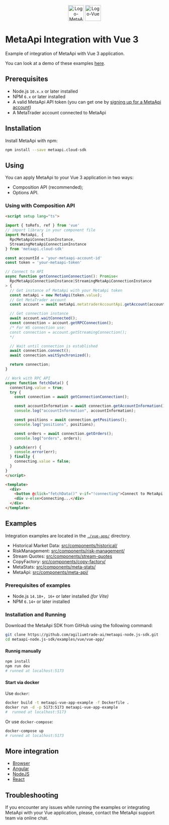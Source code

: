 <div align="center">
  <img src="https://metaapi.cloud/favicon.ico" alt="Logo-MetaApi" width="50" height="50"/>
  <img src="https://vuejs.org/logo.svg" alt="Logo-Vue" width="50" height="50"/>
</div>

# MetaApi Integration with Vue 3

Example of integration of MetaApi with Vue 3 application.

You can look at a demo of these examples [here](https://youtu.be/MQSOU7DK1J4).

## Prerequisites

* Node.js `10.x.x` or later installed
* NPM `6.x` or later installed
* A valid MetaApi API token (you can get one by [signing up for a MetaApi account](https://app.metaapi.cloud/api-access/generate-token))
* A MetaTrader account connected to MetaApi

## Installation

Install MetaApi with npm:

```bash
npm install --save metaapi.cloud-sdk
```

## Using

You can apply MetaApi to your Vue 3 application in two ways:

* Composition API (recommended);
* Options API.

### Using with Composition API

``` html
<script setup lang="ts">
  
import { toRefs, ref } from 'vue'
// import library in your component file
import MetaApi, { 
  RpcMetaApiConnectionInstance,
  StreamingMetaApiConnectionInstance
} from 'metaapi.cloud-sdk'

const accountId = 'your-metaapi-account-id'
const token = 'your-metaapi-token'

// Connect to API
async function getConnectionConnection(): Promise<
  RpcMetaApiConnectionInstance|StreamingMetaApiConnectionInstance
> {
  // Get instance of MetaApi with your MetaApi token
  const metaApi = new MetaApi(token.value);
  // Get MetaTrader account
  const account = await metaApi.metatraderAccountApi.getAccount(accountId.value);

  // Get connection instance
  await account.waitConnected();
  const connection = account.getRPCConnection();
  /* For WS connection use:
  const connection = account.getStreamingConnection();
  */

  // Wait until connection is established
  await connection.connect();
  await connection.waitSynchronized();

  return connection;
}

// Work with RPC API
async function fetchData() {
  connecting.value = true;
  try {
    const connection = await getConnectionConnection();

    const accountInformation = await connection.getAccountInformation();
    console.log("accountInformation", accountInformation);

    const positions = await connection.getPositions();
    console.log("positions", positions);

    const orders = await connection.getOrders();
    console.log("orders", orders);

  } catch(err) {
    console.error(err);
  } finally {
    connecting.value = false;
  }
}
</script>

<template>
  <div>
    <button @click="fetchData()" v-if="!connecting">Connect to MetaApi and do smth...</button>
    <div v-else>Connecting...</div>
  </div>
</template>
```

## Examples

Integration examples are located in the [`./vue-app/`](./vue-app/) directory.

- Historical Market Data: [src/components/historical/](./vue-app/src/components/historical)
- RiskManagement: [src/components/risk-management/](./vue-app/src/components/risk-management)
- Stream Quotes: [src/components/stream-quotes](./vue-app/src/components/stream-quotes)
- CopyFactory: [src/components/copy-factory/](./vue-app/src/components/copy-factory)
- MetaStats: [src/components/meta-stats/](./vue-app/src/components/meta-stats)
- MetaApi: [src/components/meta-api/](./vue-app/src/components/meta-api)

### Prerequisites of examples

- Node.js `14.18+, 16+` or later installed _(for Vite)_
- NPM `6.14+` or later installed

### Installation and Running

Download the MetaApi SDK from GitHub using the following command:

```bash
git clone https://github.com/agiliumtrade-ai/metaapi-node.js-sdk.git
cd metaapi-node.js-sdk/examples/vue/vue-app/
```

#### Runnig manually

```bash
npm install
npm run dev 
# runned at localhost:5173
```

#### Start via docker

Use `docker`:

```bash
docker build -t metaapi-vue-app-example -f Dockerfile .
docker run -d -p 5173:5173 metaapi-vue-app-example
#  runned at localhost:5173
```

Or use `docker-compose`:

```bash
docker-compose up 
# runned at localhost:5173 
```

## More integration 

- [Browser](./../browser)
- [Angular](./../angular)
- [NodeJS](./../node)
- [React](./../react)

## Troubleshooting

If you encounter any issues while running the examples or integrating MetaApi with your Vue application, please, contact the MetaApi support team via online chat.
